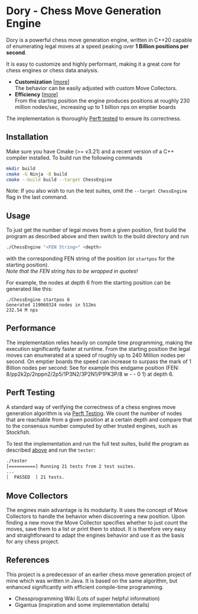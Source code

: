 # Dory - Chess Move Generation Engine

Dory is a powerful chess move generation engine, written in C++20 capable of enumerating legal moves at a speed peaking over **1 Billion positions per second**.

It is easy to customize and highly performant, making it a great core for chess engines or chess data analysis.

- **Customization** [[more](#Move-Collectors)]</br>
  The behavior can be easily adjusted with custom Move Collectors. 
- **Efficiency** [[more](#Performance)]</br>
  From the starting position the engine produces positions at roughly 230 million nodes/sec, increasing up to 1 billion nps on emptier boards

The implementation is thoroughly [Perft tested](#Perft-Testing) to ensure its correctness.

## Installation

Make sure you have Cmake (>= v3.21) and a recent version of a C++ compiler installed. To build run the following commands

```bash
mkdir build
cmake -G Ninja -B build
cmake --build build --target ChessEngine
```

Note: If you also wish to run the test suites, omit the `--target ChessEngine` flag in the last command.

## Usage

To just get the number of legal moves from a given position, first build the program as described above and then switch to the build directory and run

```bash
./ChessEngine "<FEN String>" <depth>
```

with the corresponding FEN string of the position (or `startpos` for the starting position). </br>
*Note that the FEN string has to be wrapped in quotes!*

For example, the nodes at depth 6 from the starting position can be generated like this:

```
./ChessEngine startpos 6
Generated 119060324 nodes in 512ms
232.54 M nps
```

## Performance

The implementation relies heavily on compile time programming, making the execution significantly faster at runtime. From the starting position the legal moves can enumerated at a speed of roughly up to 240 Million nodes per second. On emptier boards the speed can increase to surpass the mark of 1 Billion nodes per second: See for example this endgame position (FEN: 8/pp2k2p/2nppn2/2p5/1P3N2/3P2N1/P1PK3P/8 w - - 0 1) at depth 6.

## Perft Testing

A standard way of verifying the correctness of a chess engines move generation algorithm is via [Perft Testing](https://www.chessprogramming.org/Perft). We count the number of nodes that are reachable from a given position at a certain depth and compare that to the consensus number computed by other trusted engines, such as Stockfish.

To test the implementation and run the full test suites, build the program as described [above](#Installation) and run the `tester`:

```bash
./tester
[==========] Running 21 tests from 2 test suites.
...
[  PASSED  ] 21 tests.
```

## Move Collectors

The engines main advantage is its modularity. It uses the concept of Move Collectors to handle the behavior when discovering a new position. Upon finding a new move the Move Collector specifies whether to just count the moves, save them to a list or print them to stdout. It is therefore very easy and straightforward to adapt the engines behavior and use it as the basis for any chess project.

## References

This project is a predecessor of an earlier chess move generation project of mine which was written in Java. It is based on the same algorithm, but enhanced significantly with efficient compile-time programming.

- Chessprogramming Wiki (Lots of super helpful information)
- Gigantua (inspiration and some implementation details)

